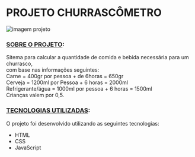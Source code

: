  # PROJETO CHURRASCÔMETRO 
 ![imagem projeto](https://github.com/Rhuan-Gonzaga/Churrascometro/blob/main/projeto.png)
### <ins>SOBRE O PROJETO</ins>:

  Sitema para calcular a quantidade de comida e bebida necessária para um churrasco,
</br>
com base nas informações seguintes:
</br>
Carne = 400gr por pessoa + de 6horas = 650gr
</br>
Cerveja = 1200ml por Pessoa + 6 horas = 2000ml
</br>
Refrigerante/água = 1000ml por pessoa + 6 horas = 1500ml
</br>
Crianças valem por 0,5.

### <ins>TECNOLOGIAS UTILIZADAS</ins>:

O projeto foi desenvolvido utilizando as seguintes tecnologias:

- HTML
- CSS
- JavaScript
